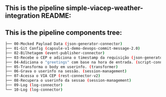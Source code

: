 ## This is the pipeline simple-viacep-weather-integration README:
## This is the pipeline components tree:
```bash
├── 00-Mocked Payload Data (json-generator-connector)
├── 01-Git Config (capsule-v1-demo-devops-commit-message-2.0)
├── 02-Bilhetagem (event-publisher-connector)
├── 03-Recebe o CEP e adiciona o timestamp da requisição (json-generator-connector)
├── 04-Adiciona o "greetings" com base na hora de entrada. (script-connector)
├── 05-Transforma o body em userinfo. (transformer)
├── 06-Grava o userinfo na sessão. (session-management)
├── 07-Acessa o VIA CEP (rest-connector-v2)
├── 08-Recupera o userinfo da sessao (session-management)
├── 09-Log (log-connector)
└── 10-Log (log-connector)

```
